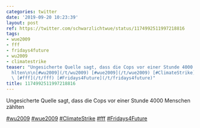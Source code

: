 ```yaml
---
categories: twitter
date: '2019-09-20 10:23:39'
layout: post
ref: https://twitter.com/schwarzlichtwue/status/1174992511997218816
tags:
- wue2009
- fff
- fridays4future
- wu2009
- climatestrike
teaser: "Ungesicherte Quelle sagt, dass die Cops vor einer Stunde 4000 Menschen z\xE4\
  hlten\n\n[#wu2009](/t/wu2009) [#wue2009](/t/wue2009) [#ClimateStrike](/t/climatestrike)\
  \ [#fff](/t/fff) [#Fridays4Future](/t/fridays4future)"
title: 1174992511997218816
---
```

Ungesicherte Quelle sagt, dass die Cops vor einer Stunde 4000 Menschen zählten

[#wu2009](/t/wu2009) [#wue2009](/t/wue2009) [#ClimateStrike](/t/climatestrike) [#fff](/t/fff) [#Fridays4Future](/t/fridays4future)